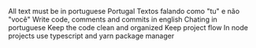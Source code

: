 All text must be in portuguese Portugal
Textos falando como "tu" e não "você"
Write code, comments and commits in english
Chating in portuguese
Keep the code clean and organized
Keep project flow
In node projects use typescript and yarn package manager